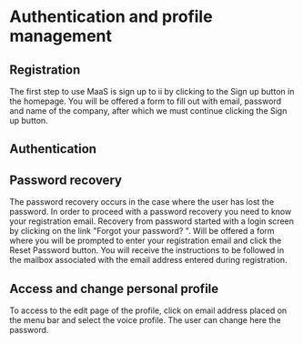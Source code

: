 # Authentication and profile management


## Registration
The first step to use MaaS is sign up to ii by clicking to the Sign up button in the homepage. You will be offered a form to fill out with email, password and name of the company, after which we must continue clicking the Sign up button.


## Authentication



## Password recovery
The password recovery occurs in the case where the user has lost the password. In order to proceed with a password recovery you need to know your registration email. Recovery from password started with a login screen by clicking on the link "Forgot your password? ".
Will be offered a form where you will be prompted to enter your registration email and click the Reset Password button. You will receive the instructions to be followed in the mailbox associated with the email address entered during registration.


## Access and change personal profile
To access to the edit page of the profile, click on email address placed on the menu bar and select the voice profile. The user can change here the password.
